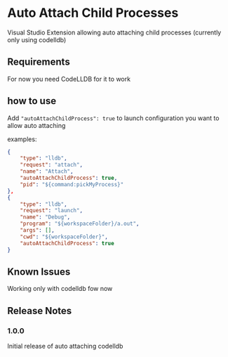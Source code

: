 # Auto Attach Child Processes

Visual Studio Extension allowing auto attaching child processes (currently only using codelldb)

## Requirements

For now you need CodeLLDB for it to work

## how to use
Add `"autoAttachChildProcess": true` to launch configuration you want to allow auto attaching

examples:
```json
{
    "type": "lldb",
    "request": "attach",
    "name": "Attach",
    "autoAttachChildProcess": true,
    "pid": "${command:pickMyProcess}"
},
{
    "type": "lldb",
    "request": "launch",
    "name": "Debug",
    "program": "${workspaceFolder}/a.out",
    "args": [],
    "cwd": "${workspaceFolder}",
    "autoAttachChildProcess": true
}
```

## Known Issues

Working only with codelldb fow now

## Release Notes

### 1.0.0

Initial release of auto attaching codelldb
